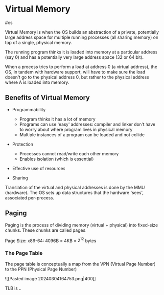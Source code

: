 # Virtual Memory
#cs 

Virtual Memory is when the OS builds an abstraction of a private, potentially large address space for multiple running processes (all sharing memory) on top of a single, physical memory.

The running program thinks it is loaded into memory at a particular address (say 0) and has a potentially very large address space (32 or 64 bit).

When a process tries to perform a load at address 0 (a virtual address), the OS, in tandem with hardware support, will have to make sure the load doesn't go to the physical address 0, but rather to the physical address where A is loaded into memory.


## Benefits of Virtual Memory

- Programmability 
	- Program thinks it has a lot of memory
	- Programs can use 'easy' addresses: compiler and linker don't have to worry about where program lives in physical memory
	- Multiple instances of a program can be loaded and not collide

- Protection
	- Processes cannot read/write each other memory
	- Enables isolation (which is essential)

- Effective use of resources
- Sharing


Translation of the virtual and physical addresses is done by the MMU (hardware). The OS sets up data structures that the hardware 'sees', associated per-process.

## Paging

Paging is the process of dividing memory (virtual + physical) into fixed-size chunks. These chunks are called pages.

Page Size: x86-64: 4096B = 4KB = $2^{12}$ bytes


### The Page Table

The page table is conceptually a map from the VPN (Virtual Page Number) to the PPN (Physical Page Number)

![[Pasted image 20240304164753.png|400]]





TLB is ..



